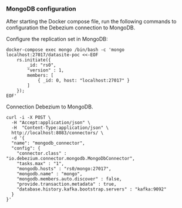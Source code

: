 
### MongoDB configuration

After starting the Docker compose file, run the following commands to
configuration the Debezium connection to MongoDB.

Configure the replication set in MongoDB:
```shell
docker-compose exec mongo /bin/bash -c 'mongo localhost:27017/datasite-poc <<-EOF
    rs.initiate({
        _id: "rs0",
        "version" : 1,
        members: [
            { _id: 0, host: "localhost:27017" }
        ]
    });
EOF'
```

Connection Debezium to MongoDB.
```shell
curl -i -X POST \
  -H "Accept:application/json" \
  -H  "Content-Type:application/json" \
  http://localhost:8083/connectors/ \
  -d '{
  "name": "mongodb_connector",
  "config": {
    "connector.class" : "io.debezium.connector.mongodb.MongoDbConnector",
    "tasks.max" : "1",
    "mongodb.hosts" : "rs0/mongo:27017",
    "mongodb.name" : "mongo",
    "mongodb.members.auto.discover" : false,
    "provide.transaction.metadata" : true,
    "database.history.kafka.bootstrap.servers" : "kafka:9092"
  }
}'
```
